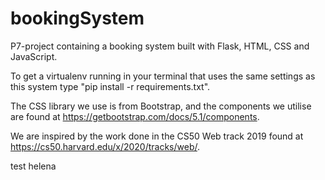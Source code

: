 # bookingSystem
P7-project containing a booking system built with Flask, HTML, CSS and JavaScript.

To get a virtualenv running in your terminal that uses the same settings as this system type "pip install -r requirements.txt".

The CSS library we use is from Bootstrap, and the components we utilise are found at https://getbootstrap.com/docs/5.1/components.

We are inspired by the work done in the CS50 Web track 2019 found at https://cs50.harvard.edu/x/2020/tracks/web/.

test helena